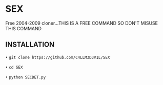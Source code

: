 # SEX
Free 2004-2009 cloner...THIS IS A FREE COMMAND SO DON'T MISUSE THIS COMMAND 





## INSTALLATION

`•` `git clone https://github.com/C4LLM3D3V1L/SEX`

`•` `cd SEX`

`•` `python SECDET.py`
